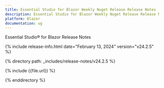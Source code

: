 ```yaml
---
title: Essential Studio for Blazor Weekly Nuget Release Release Notes  
description: Essential Studio for Blazor Weekly Nuget Release Release Notes  
platform: Blazor
documentation: ug
---
```


Essential Studio&reg; for Blazor  Release Notes  

{% include release-info.html date="February 13, 2024"  version="v24.2.5" %} 

{% directory path: _includes/release-notes/v24.2.5 %}

{% include {{file.url}} %}

{% enddirectory %}